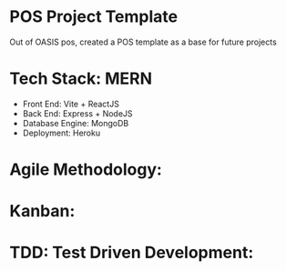 # POS Project Template
Out of OASIS pos, created a POS template as a base for future projects

# Tech Stack: MERN
- Front End: Vite + ReactJS
- Back End: Express + NodeJS
- Database Engine: MongoDB
- Deployment: Heroku

# Agile Methodology:
# Kanban:
# TDD: Test Driven Development:



